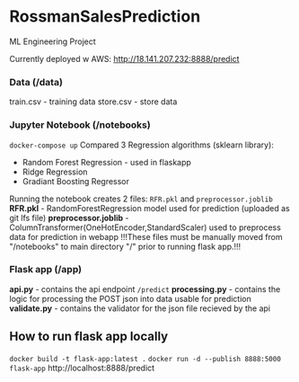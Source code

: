 # RossmanSalesPrediction
ML Engineering Project

Currently deployed w AWS:
http://18.141.207.232:8888/predict

### Data (/data)
train.csv - training data
store.csv - store data 

### Jupyter Notebook (/notebooks)
`docker-compose up`
Compared 3 Regression algorithms (sklearn library):
- Random Forest Regression - used in flaskapp
- Ridge Regression
- Gradiant Boosting Regressor

Running the notebook creates 2 files: `RFR.pkl` and `preprocessor.joblib`
**RFR.pkl** - RandomForestRegression model used for prediction (uploaded as git lfs file)
**preprocessor.joblib** - ColumnTransformer(OneHotEncoder,StandardScaler) used to preprocess data for prediction in webapp
!!!These files must be manually moved from "/notebooks" to main directory "/" prior to running flask app.!!!

### Flask app (/app)
**api.py** - contains the api endpoint `/predict`
**processing.py** - contains the logic for processing the POST json into data usable for prediction
**validate.py** - contains the validator for the json file recieved by the api


## How to run flask app locally
`docker build -t flask-app:latest .`
`docker run -d --publish 8888:5000 flask-app`
http://localhost:8888/predict
